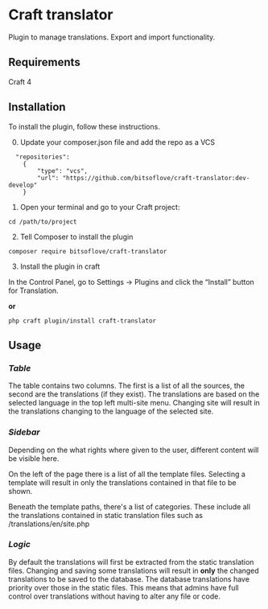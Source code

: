 # Craft translator

Plugin to manage translations. Export and import functionality.

## Requirements

Craft 4

## Installation

To install the plugin, follow these instructions.

0. Update your composer.json file and add the repo as a VCS

```
  "repositories":
    {
        "type": "vcs",
        "url": "https://github.com/bitsoflove/craft-translator:dev-develop"
    }
```

1. Open your terminal and go to your Craft project:

```shell
cd /path/to/project
```

2. Tell Composer to install the plugin

```shell
composer require bitsoflove/craft-translator
```

3. Install the plugin in craft

In the Control Panel, go to Settings → Plugins and click the “Install” button for Translation.

**or**

```shell
php craft plugin/install craft-translator
```

## Usage

### *Table*
The table contains two columns. The first is a list of all the sources, the second are the translations (if they exist). The translations are based on the selected language in the top left multi-site menu. Changing site will result in the translations changing to the language of the selected site.

### *Sidebar*
Depending on the what rights where given to the user, different content will be visible here.

On the left of the page there is a list of all the template files. Selecting a template will result in only the translations contained in that file to be shown.

Beneath the template paths, there's a list of categories. These include all the translations contained in static translation files such as /translations/en/site.php

### *Logic*
By default the translations will first be extracted from the static translation files. Changing and saving some translations will result in **only** the changed translations to be saved to the database. The database translations have priority over those in the static files. This means that admins have full control over translations without having to alter any file or code.
